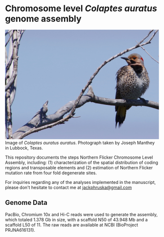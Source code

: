 # Chromosome level *Colaptes auratus* genome assembly 

![Image of Colaptes auratus](https://github.com/jphruska/Colaptes_genome/blob/master/JDM14726.jpg)
Image of *Colaptes auratus auratus*. Photograph taken by Joseph Manthey in Lubbock, Texas. 

This repository documents the steps  Northern Flicker Chromosome Level Assembly, including: (1) characterization of the spatial distribution of coding regions and transposable elements and (2) estimation of Northern Flicker mutation rate from four fold degenerate sites. 

For inquiries regarding any of the analyses implemented in the manuscript, please don't hesitate to contact me at jackphruska@gmail.com

## Genome Data

PacBio, Chromium 10x and Hi-C reads were used to generate the assembly, which totaled 1.378 Gb in size, with a scaffold N50 of 43.948 Mb
and a scaffold L50 of 11. The raw reads are available at NCBI (BioProject PRJNA616131). 

